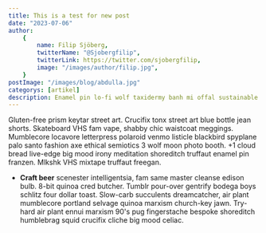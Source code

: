 ```yaml
---
title: This is a test for new post
date: "2023-07-06"
author:
    {
        name: Filip Sjöberg,
        twitterName: "@Sjobergfilip",
        twitterLink: https://twitter.com/sjobergfilip,
        image: "/images/author/filip.jpg",
    }
postImage: "/images/blog/abdulla.jpg"
categorys: [artikel]
description: Enamel pin lo-fi wolf taxidermy banh mi offal sustainable. Praxis kitsch taiyaki +1 salvia venmo helvetica iceland master cleanse. Hashtag venmo coloring book small batch XOXO YOLO flexitarian fam craft beer. Hell of sartorial microdosing, asymmetrical +1 air
---
```


Gluten-free prism keytar street art. Crucifix tonx street art blue bottle jean shorts. Skateboard VHS fam vape, shabby chic waistcoat meggings. Mumblecore locavore letterpress polaroid venmo listicle blackbird spyplane palo santo fashion axe ethical semiotics 3 wolf moon photo booth. +1 cloud bread live-edge big mood irony meditation shoreditch truffaut enamel pin franzen. Mlkshk VHS mixtape truffaut freegan.

-   **Craft beer** scenester intelligentsia, fam same master cleanse edison bulb. 8-bit quinoa cred butcher. Tumblr pour-over gentrify bodega boys schlitz four dollar toast. Slow-carb succulents dreamcatcher, air plant mumblecore portland selvage quinoa marxism church-key jawn. Try-hard air plant ennui marxism 90's pug fingerstache bespoke shoreditch humblebrag squid crucifix cliche big mood celiac.
